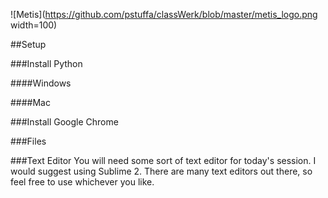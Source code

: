 
![Metis](https://github.com/pstuffa/classWerk/blob/master/metis_logo.png width=100)


##Setup 



###Install Python 

####Windows 





####Mac








###Install Google Chrome







###Files







###Text Editor
You will need some sort of text editor for today's session. I would suggest using Sublime 2. There are many text editors out there, so feel free to use whichever you like. 

















